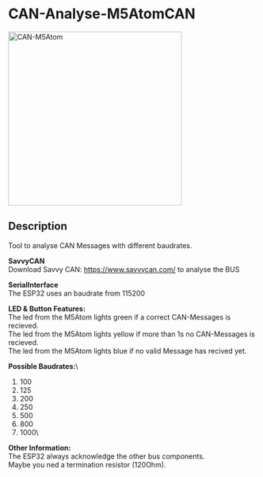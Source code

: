 # CAN-Analyse-M5AtomCAN

<img src="https://github.com/Schury1998/CAN-Analyse-M5AtomCAN/blob/master/CAN-M5Atom.PNG" alt="CAN-M5Atom" width="350">

## Description
Tool to analyse CAN Messages with different baudrates.

**SavvyCAN**\
Download Savvy CAN: https://www.savvycan.com/ to analyse the BUS

**SerialInterface**\
The ESP32 uses an baudrate from 115200

**LED & Button Features:**\
The led from the M5Atom lights green if a correct CAN-Messages is recieved.\
The led from the M5Atom lights yellow if more than 1s no CAN-Messages is recieved.\
The led from the M5Atom lights blue if no valid Message has recived yet.

**Possible Baudrates:**\
1. 100
2. 125
3. 200
4. 250
5. 500
6. 800
7. 1000\

**Other Information:**\
The ESP32 always acknowledge the other bus components.\
Maybe you ned a termination resistor (120Ohm).
